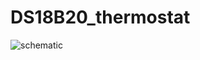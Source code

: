 # DS18B20_thermostat
![schematic](https://2.bp.blogspot.com/-B7KMmG5-Ehg/W9X23jJJiHI/AAAAAAAAX7Y/GCemhbeIJYg6IXdd71KOkYCFpUNE-VWNwCLcBGAs/s1600/schema.png)
